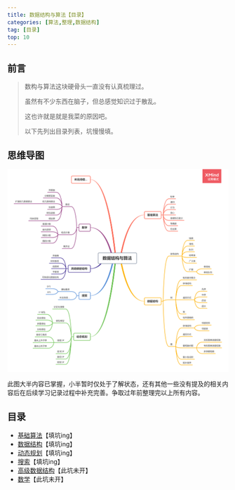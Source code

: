 ```yaml
---
title: 数据结构与算法【目录】
categories: [算法,整理,数据结构]
tag: [目录]
top: 10
---
```


## 前言

>数构与算法这块硬骨头一直没有认真梳理过。
>
>虽然有不少东西在脑子，但总感觉知识过于散乱。
>
>这也许就是就是我菜的原因吧。
>
>以下先列出目录列表，坑慢慢填。

<!-- more-->

## 思维导图

![数据结构与算法](数据结构与算法【目录】/数据结构与算法.png)

此图大半内容已掌握，小半暂时仅处于了解状态，还有其他一些没有提及的相关内容后在后续学习记录过程中补充完善。争取过年前整理完以上所有内容。

## 目录

- [基础算法](#)【填坑ing】
- [数据结构](#)【填坑ing】
- [动态规划](#)【填坑ing】
- [搜索](#)【填坑ing】
- [高级数据结构](#)【此坑未开】
- [数学](#)【此坑未开】